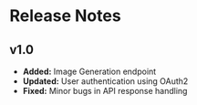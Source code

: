 # Release Notes

## v1.0
- **Added:** Image Generation endpoint
- **Updated:** User authentication using OAuth2
- **Fixed:** Minor bugs in API response handling
